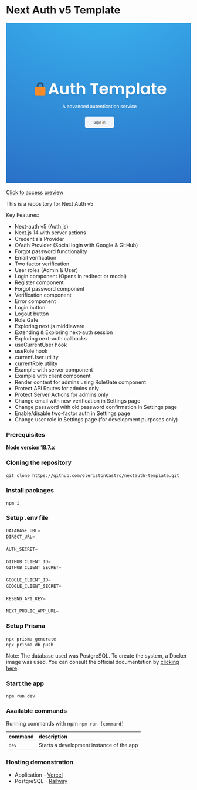 # Next Auth v5 Template

![image](nexthauth5preview.gif)

[Click to access preview](https://nextauthv5.gleristoncastro.com.br/)

This is a repository for Next Auth v5

Key Features:
- Next-auth v5 (Auth.js)
- Next.js 14 with server actions
- Credentials Provider
- OAuth Provider (Social login with Google & GitHub)
- Forgot password functionality
- Email verification
- Two factor verification
- User roles (Admin & User)
- Login component (Opens in redirect or modal)
- Register component
- Forgot password component
- Verification component
- Error component
- Login button
- Logout button
- Role Gate
- Exploring next.js middleware
- Extending & Exploring next-auth session
- Exploring next-auth callbacks
- useCurrentUser hook
- useRole hook
- currentUser utility
- currentRole utility
- Example with server component
- Example with client component
- Render content for admins using RoleGate component
- Protect API Routes for admins only
- Protect Server Actions for admins only
- Change email with new verification in Settings page
- Change password with old password confirmation in Settings page
- Enable/disable two-factor auth in Settings page
- Change user role in Settings page (for development purposes only)

### Prerequisites

**Node version 18.7.x**

### Cloning the repository

```shell
git clone https://github.com/GleristonCastro/nextauth-template.git
```

### Install packages

```shell
npm i
```

### Setup .env file


```js
DATABASE_URL=
DIRECT_URL=

AUTH_SECRET=

GITHUB_CLIENT_ID=
GITHUB_CLIENT_SECRET=

GOOGLE_CLIENT_ID=
GOOGLE_CLIENT_SECRET=

RESEND_API_KEY=

NEXT_PUBLIC_APP_URL=
```

### Setup Prisma
```shell
npx prisma generate
npx prisma db push
```

Note: The database used was PostgreSQL. To create the system, a Docker image was used. You can consult the official documentation by [clicking here](https://www.docker.com/blog/how-to-use-the-postgres-docker-official-image/).

### Start the app

```shell
npm run dev
```

### Available commands

Running commands with npm `npm run [command]`

| command         | description                              |
| :-------------- | :--------------------------------------- |
| `dev`           | Starts a development instance of the app |

### Hosting demonstration

- Application - [Vercel](https://vercel.com/)
- PostgreSQL - [Railway](https://railway.app/)